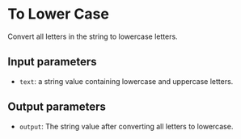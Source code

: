 # To Lower Case

Convert all letters in the string to lowercase letters.

## Input parameters

- `text`: a string value containing lowercase and uppercase letters.

## Output parameters

- `output`: The string value after converting all letters to lowercase.

